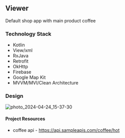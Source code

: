 ## Viewer

Default shop app with main product coffee

### Technology Stack
- Kotlin
- View/xml
- RxJava
- Retrofit
- OkHttp
- Firebase
- Google Map Kit
- MVVM/MVI/Clean Architecture

### Design
![photo_2024-04-24_15-37-30](https://github.com/akurbanoff/Viewer/assets/113118862/d7e37dad-0c98-424a-8343-fc115022fda7)

#### Project Resources
- coffee api - https://api.sampleapis.com/coffee/hot
